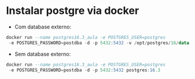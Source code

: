 # Instalar postgre via docker

- Com database externo:
``` sql    
docker run --name postgres16.3_aula -e POSTGRES_USER=postgres
 -e POSTGRES_PASSWORD=postdba -d -p 5432:5432 -v /opt/postgres/16/data:/var/lib/postgresql/data  postgres:16.3
```

- Sem database externo:
``` sql    
docker run --name postgres16.3_aula -e POSTGRES_USER=postgres
 -e POSTGRES_PASSWORD=postdba -d -p 5432:5432 postgres:16.3
```

